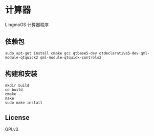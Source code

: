 # 计算器

LingmoOS 计算器程序

## 依赖包

```shell
sudo apt-get install cmake gcc qtbase5-dev qtdeclarative5-dev qml-module-qtquick2 qml-module-qtquick-controls2
```

## 构建和安装

```
mkdir build
cd build
cmake ..
make
sudo make install
```

## License

GPLv3.
